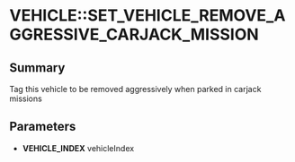 # VEHICLE::SET_VEHICLE_REMOVE_AGGRESSIVE_CARJACK_MISSION

## Summary
Tag this vehicle to be removed aggressively when parked in carjack missions

## Parameters
* **VEHICLE_INDEX** vehicleIndex